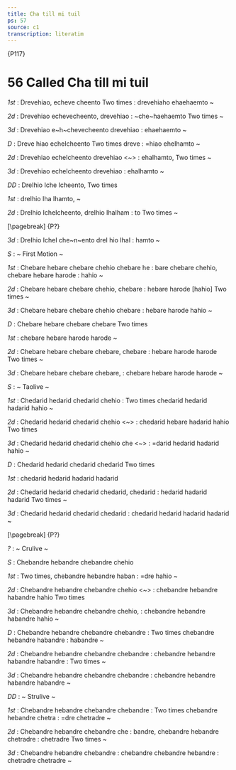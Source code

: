 ```yaml
---
title: Cha till mi tuil
ps: 57
source: c1
transcription: literatim
---
```


{P117}

# 56 Called Cha till mi tuil

_1st_
: Drevehiao, echeve cheento Two times
: drevehiaho ehaehaemto \~

_2d_
: Drevehiao echevecheento, drevehiao
: ~che~haehaemto Two times \~

_3d_
: Drevehiao e~h~chevecheento drevehiao
: ehaehaemto \~

_D_
: Dreve hiao echeIcheento Two times dreve
: =hiao eheIhamto \~

_2d_
: Drevehiao echeIcheento drevehiao \<\~\>
: ehaIhamto, Two times \~

_3d_
: Drevehiao echeIcheento drevehiao
: ehaIhamto \~

_DD_
: DreIhio Iche Icheento, Two times

_1st_
: dreIhio Iha Ihamto, \~

_2d_
: DreIhio IcheIcheento, dreIhio IhaIham
: to Two times \~

[\pagebreak]
{P?}

_3d_
: DreIhio IcheI che~n~ento dreI hio IhaI
: hamto \~

_S_
: \~ First Motion \~

_1st_
: Chebare hebare chebare chehio chebare he
: bare chebare chehio, chebare hebare harode
: hahio \~

_2d_
: Chebare hebare chebare chehio, chebare
: hebare harode \[hahio\] Two times \~

_3d_
: Chebare hebare chebare chehio chebare
: hebare harode hahio \~

_D_
: Chebare hebare chebare chebare Two times

_1st_
: chebare hebare harode harode \~

_2d_
: Chebare hebare chebare chebare, chebare
: hebare harode harode Two times \~

_3d_
: Chebare hebare chebare chebare,
: chebare hebare harode harode \~

_S_
: \~ Taolive \~

_1st_
: Chedarid hedarid chedarid chehio
: Two times chedarid hedarid hadarid hahio \~

_2d_
: Chedarid hedarid chedarid chehio \<\~\>
: chedarid hebare hadarid hahio Two times

_3d_
: Chedarid hedarid chedarid chehio che \<\~\>
: =darid hedarid hadarid hahio \~

_D_
: Chedarid hedarid chedarid chedarid Two times

_1st_
: chedarid hedarid hadarid hadarid

_2d_
: Chedarid hedarid chedarid chedarid, chedarid
: hedarid hadarid hadarid Two times \~

_3d_
: Chedarid hedarid chedarid chedarid
: chedarid hedarid hadarid hadarid \~

[\pagebreak]
{P?}

_?_
: \~ Crulive \~

_S_
: Chebandre hebandre chebandre chehio

_1st_
: Two times, chebandre hebandre haban
: =dre hahio \~

_2d_
: Chebandre hebandre chebandre chehio \<\~\>
: chebandre hebandre habandre hahio Two times

_3d_
: Chebandre hebandre chebandre chehio,
: chebandre hebandre habandre hahio \~

_D_
: Chebandre hebandre chebandre chebandre
: Two times chebandre hebandre habandre
: habandre \~

_2d_
: Chebandre hebandre chebandre chebandre
: chebandre hebandre habandre habandre
: Two times \~

_3d_
: Chebandre hebandre chebandre chebandre
: chebandre hebandre habandre habandre \~

_DD_
: \~ Strulive \~

_1st_
: Chebandre hebandre chebandre chebandre
: Two times chebandre hebandre chetra
: =dre chetradre \~

_2d_
: Chebandre hebandre chebandre che
: bandre, chebandre hebandre chetradre
: chetradre Two times \~

_3d_
: Chebandre hebandre chebandre
: chebandre chebandre hebandre
: chetradre chetradre \~
